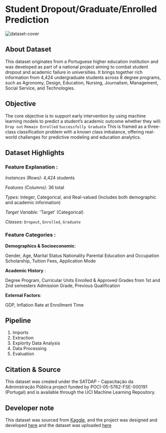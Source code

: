 # Student Dropout/Graduate/Enrolled Prediction  

![dataset-cover](https://github.com/user-attachments/assets/e017ac6d-f96b-4193-89cd-862161f9c32d)
    
## About Dataset
This dataset originates from a Portuguese higher education institution and was developed as part of a national project aiming to combat student dropout and academic failure in universities. It brings together rich information from 4,424 undergraduate students across 8 degree programs, such as Agronomy, Design, Education, Nursing, Journalism, Management, Social Service, and Technologies.

## Objective
The core objective is to support early intervention by using machine learning models to predict a student’s academic outcome whether they will:
`Drop out`
`Remain Enrolled`
`Successfully Graduate`
This is framed as a three-class classification problem with a known class imbalance, offering real-world challenges for predictive modeling and education analytics.


## Dataset Highlights

### Feature Explanation : 
*Instances (Rows)*: 4,424 students

*Features (Columns)*: 36 total

*Types*: Integer, Categorical, and Real-valued
(Includes both demographic and academic information)

*Target Variable*: 'Target' (Categorical)

*Classes*: `Dropout`, `Enrolled`, `Graduate`


### Feature Categories : 

**Demographics & Socioeconomic**:

Gender, Age, Marital Status
Nationality
Parental Education and Occupation
Scholarship, Tuition Fees, Application Mode

**Academic History** :

Degree Program, Curricular Units Enrolled & Approved
Grades from 1st and 2nd semesters
Admission Grade, Previous Qualification

**External Factors**:

GDP, Inflation Rate at Enrollment Time

## Pipeline 
1. Imports
2. Extraction
3. Explority Data Analysis
4. Data Processing
5. Evaluation


## Citation & Source
This dataset was created under the SATDAP - Capacitação da Administração Pública project funded by POCI-05-5762-FSE-000191 (Portugal) and is available through the UCI Machine Learning Repository.

## Developer note 
This dataset was sourced from [Kaggle](https://www.kaggle.com/datasets/adilshamim8/predict-students-dropout-and-academic-success), and the project was designed and developed [here](https://github.com/aiaaee/Student-Dropout-Success-Prediction/blob/main/Student_Dropout_%26_Success_Prediction_Dataset.ipynb) and the dataset was uploaded [here](https://github.com/aiaaee/Student-Dropout-Success-Prediction/blob/main/archive%20(8).zip)
